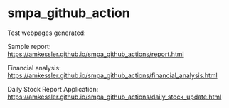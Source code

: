 # smpa_github_action

Test webpages generated:
  
  
Sample report:    
https://amkessler.github.io/smpa_github_actions/report.html

Financial analysis:
https://amkessler.github.io/smpa_github_actions/financial_analysis.html

Daily Stock Report Application:
https://amkessler.github.io/smpa_github_actions/daily_stock_update.html



